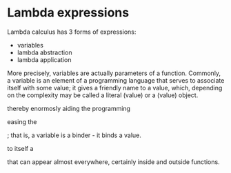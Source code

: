 # Lambda expressions

Lambda calculus has 3 forms of expressions:
- variables
- lambda abstraction
- lambda application


More precisely, variables are actually parameters of a function. Commonly, a variable is an element of a programming language that serves to associate itself with some value; it gives a friendly name to a value, which, depending on the complexity may be called a literal (value) or a (value) object.


thereby enormosly aiding the programming 

easing the 

; that is, a variable is a binder - it binds a value.

to itself a

that can appear almost everywhere, certainly inside and outside functions.
